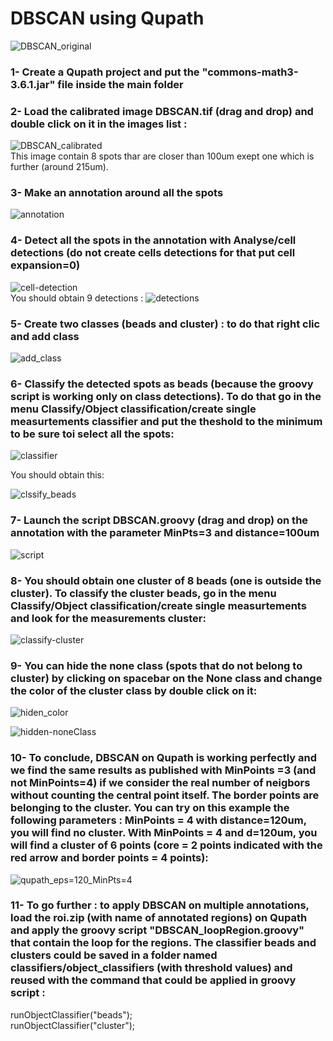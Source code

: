 # DBSCAN using Qupath
![DBSCAN_original](https://user-images.githubusercontent.com/41480459/221807462-691ec9cb-4749-4757-831f-b5a27e4f5594.jpg)

### 1- Create a Qupath project and put the "commons-math3-3.6.1.jar" file inside the main folder
### 2- Load the calibrated image DBSCAN.tif (drag and drop) and double click on it in the images list :
![DBSCAN_calibrated](https://user-images.githubusercontent.com/41480459/221814110-c531f378-4c65-4dc5-90e4-9edfded4a95c.jpg)  
This image contain 8 spots thar are closer than 100um exept one which is further (around 215um).
### 3- Make an annotation around all the spots
![annotation](https://user-images.githubusercontent.com/41480459/221815023-48e75e81-a894-48a0-82dc-0302bdc1f7fd.jpg)

### 4- Detect all the spots in the annotation with Analyse/cell detections (do not create cells detections for that put cell expansion=0) 
![cell-detection](https://user-images.githubusercontent.com/41480459/221813921-ec4f5223-b6ae-4272-934d-da2c889a9d4c.jpg)  
You should obtain 9 detections :
![detections](https://user-images.githubusercontent.com/41480459/221815892-4c27944e-c890-401c-b282-36e2bb3f8ae4.jpg)

### 5- Create two classes (beads and cluster) :  to do that right clic and add class
![add_class](https://user-images.githubusercontent.com/41480459/221811011-e6f70a95-bc7a-44b9-88b5-ce847cd01861.jpg)

### 6- Classify the detected spots as beads (because the groovy script is working only on class detections). To do that go in the menu Classify/Object classification/create single measurtements classifier and put the theshold to the minimum to be sure toi select all the spots:
![classifier](https://user-images.githubusercontent.com/41480459/221810259-54957572-417e-4a11-82a5-dbfa86b63006.jpg) 

You should obtain this:  

![clssify_beads](https://user-images.githubusercontent.com/41480459/221817329-15713c7a-efd4-477d-9199-1e8db123f983.jpg)

### 7- Launch the script DBSCAN.groovy (drag and drop) on the annotation with the parameter MinPts=3 and distance=100um
![script](https://user-images.githubusercontent.com/41480459/221812388-2bc9e235-c0a6-4ed4-ad8b-d34fdcc522be.jpg)

### 8- You should obtain one cluster of 8 beads (one is outside the cluster). To classify the cluster beads, go in the menu Classify/Object classification/create single measurtements and look for the measurements cluster:  
![classify-cluster](https://user-images.githubusercontent.com/41480459/221818430-1a6f751e-38f1-41ad-abe2-b82bd9017cc0.jpg)

### 9- You can hide the none class (spots that do not belong to cluster) by clicking on spacebar on the None class and change the color of the cluster class by double click on it: 
![hiden_color](https://user-images.githubusercontent.com/41480459/221819041-4703c11e-fed1-43cc-94d7-a0d3b3804d5a.jpg)  

![hidden-noneClass](https://user-images.githubusercontent.com/41480459/221821804-e73f68e8-c50b-4ee2-9e1d-0c1399af7f0c.jpg)

### 10- To conclude, DBSCAN on Qupath is working perfectly and we find the same results as published with MinPoints =3 (and not MinPoints=4) if we consider the real number of neigbors without counting the central point itself. The border points are belonging to the cluster. You can try on this example the following parameters : MinPoints = 4 with distance=120um, you will find no cluster. With MinPoints = 4 and d=120um, you will find a cluster of 6 points (core = 2 points indicated with the red arrow and border points = 4 points):  
![qupath_eps=120_MinPts=4](https://user-images.githubusercontent.com/41480459/221825032-60816e23-f0d1-4fc9-bcfc-f047fcaae450.jpg)

### 11- To go further : to apply DBSCAN on multiple annotations, load the roi.zip (with name of annotated regions) on Qupath and apply the groovy script "DBSCAN_loopRegion.groovy" that contain the loop for the regions. The classifier beads and clusters could be saved in a folder named classifiers/object_classifiers (with threshold values) and reused with the command that could be applied in groovy script :  
runObjectClassifier("beads");  
runObjectClassifier("cluster");  

